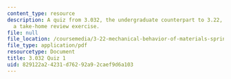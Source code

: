 ```yaml
---
content_type: resource
description: A quiz from 3.032, the undergraduate counterpart to 3.22, provided as
  a take-home review exercise.
file: null
file_location: /coursemedia/3-22-mechanical-behavior-of-materials-spring-2008/829122a24231d76292a92caef9d6a103_3_032quiz.pdf
file_type: application/pdf
resourcetype: Document
title: 3.032 Quiz 1
uid: 829122a2-4231-d762-92a9-2caef9d6a103
---
```

